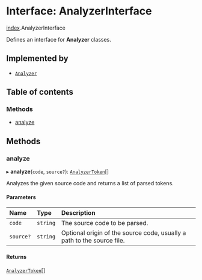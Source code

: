 # Interface: AnalyzerInterface

[index](../modules/index.md).AnalyzerInterface

Defines an interface for **Analyzer** classes.

## Implemented by

- [`Analyzer`](../classes/index.Analyzer.md)

## Table of contents

### Methods

- [analyze](index.AnalyzerInterface.md#analyze)

## Methods

### analyze

▸ **analyze**(`code`, `source?`): [`AnalyzerToken`](../classes/index.AnalyzerToken.md)[]

Analyzes the given source code and returns a list of parsed tokens.

#### Parameters

| Name | Type | Description |
| :------ | :------ | :------ |
| `code` | `string` | The source code to be parsed. |
| `source?` | `string` | Optional origin of the source code, usually a path to the source file. |

#### Returns

[`AnalyzerToken`](../classes/index.AnalyzerToken.md)[]
